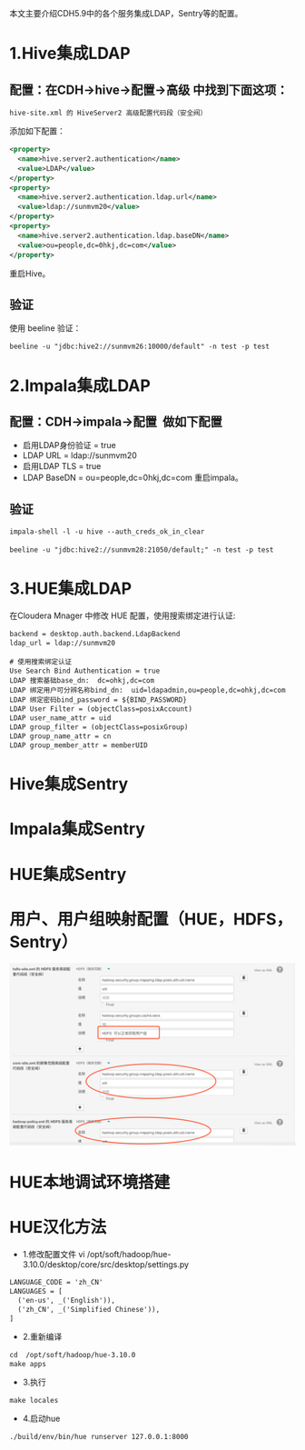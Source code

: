 本文主要介绍CDH5.9中的各个服务集成LDAP，Sentry等的配置。

# 1.Hive集成LDAP
## 配置：在CDH->hive->配置->高级 中找到下面这项：
`hive-site.xml 的 HiveServer2 高级配置代码段（安全阀）`

添加如下配置：

```xml
<property>
  <name>hive.server2.authentication</name>
  <value>LDAP</value>
</property>
<property>
  <name>hive.server2.authentication.ldap.url</name>
  <value>ldap://sunmvm20</value>
</property>
<property>
  <name>hive.server2.authentication.ldap.baseDN</name>
  <value>ou=people,dc=0hkj,dc=com</value>
</property>
```
重启Hive。
## 验证
使用 beeline 验证：
```shell
beeline -u "jdbc:hive2://sunmvm26:10000/default" -n test -p test
```
# 2.Impala集成LDAP
## 配置：CDH->impala->配置  做如下配置
* 启用LDAP身份验证 = true
* LDAP URL = ldap://sunmvm20
* 启用LDAP TLS = true
* LDAP BaseDN = ou=people,dc=0hkj,dc=com
重启impala。

## 验证
```shell
impala-shell -l -u hive --auth_creds_ok_in_clear

beeline -u "jdbc:hive2://sunmvm28:21050/default;" -n test -p test
```
# 3.HUE集成LDAP
在Cloudera Mnager 中修改 HUE 配置，使用搜索绑定进行认证:

```shell
backend = desktop.auth.backend.LdapBackend
ldap_url = ldap://sunmvm20

# 使用搜索绑定认证
Use Search Bind Authentication = true
LDAP 搜索基础base_dn:  dc=ohkj,dc=com
LDAP 绑定用户可分辨名称bind_dn:  uid=ldapadmin,ou=people,dc=ohkj,dc=com
LDAP 绑定密码bind_password = ${BIND_PASSWORD}
LDAP User Filter = (objectClass=posixAccount)
LDAP user_name_attr = uid
LDAP group_filter = (objectClass=posixGroup)
LDAP group_name_attr = cn
LDAP group_member_attr = memberUID
```

# Hive集成Sentry


# Impala集成Sentry

# HUE集成Sentry

# 用户、用户组映射配置（HUE，HDFS，Sentry）
![](image/hdfs-user-group-mapping.png)

# HUE本地调试环境搭建

# HUE汉化方法

* 1.修改配置文件
vi /opt/soft/hadoop/hue-3.10.0/desktop/core/src/desktop/settings.py
```shell
LANGUAGE_CODE = 'zh_CN'
LANGUAGES = [
  ('en-us', _('English')),
  ('zh_CN', _('Simplified Chinese')),
]
```
* 2.重新编译
```shell
cd  /opt/soft/hadoop/hue-3.10.0
make apps
```
* 3.执行
```shell
make locales
```
* 4.启动hue
```shell
./build/env/bin/hue runserver 127.0.0.1:8000
```
